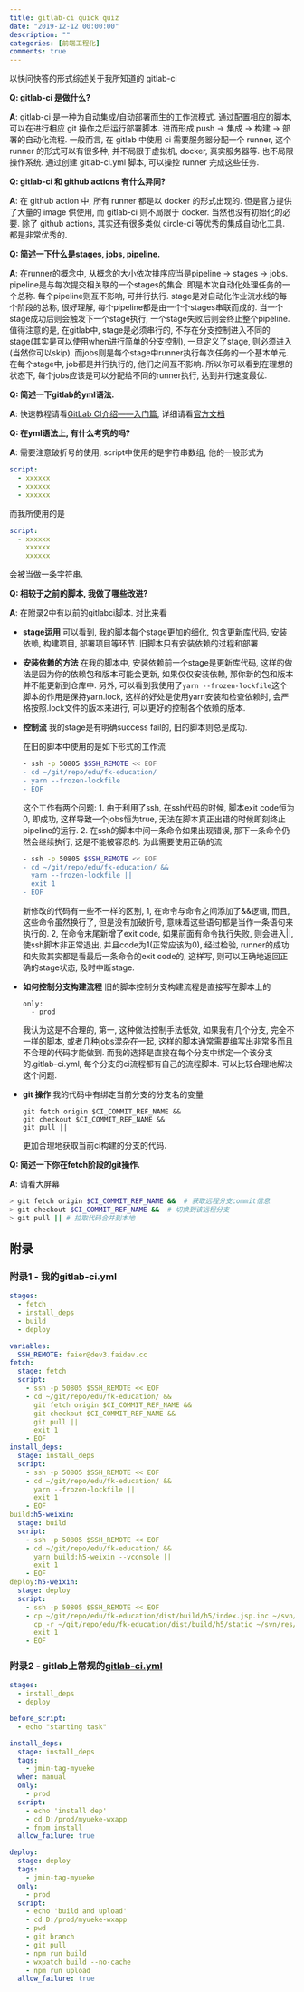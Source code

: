 ```yaml
---
title: gitlab-ci quick quiz
date: "2019-12-12 00:00:00"
description: ""
categories: [前端工程化]
comments: true
---
```


以快问快答的形式综述关于我所知道的 gitlab-ci

**Q: gitlab-ci 是做什么?**

**A**: gitlab-ci 是一种为自动集成/自动部署而生的工作流模式. 通过配置相应的脚本, 可以在进行相应 git 操作之后运行部署脚本. 进而形成 push -> 集成 -> 构建 -> 部署的自动化流程. 一般而言, 在 gitlab 中使用 ci 需要服务器分配一个 runner, 这个 runner 的形式可以有很多种, 并不局限于虚拟机, docker, 真实服务器等. 也不局限操作系统. 通过创建 gitlab-ci.yml 脚本, 可以操控 runner 完成这些任务.

**Q: gitlab-ci 和 github actions 有什么异同?**

**A**: 在 github action 中, 所有 runner 都是以 docker 的形式出现的. 但是官方提供了大量的 image 供使用, 而 gitlab-ci 则不局限于 docker. 当然也没有初始化的必要. 除了 github actions, 其实还有很多类似 circle-ci 等优秀的集成自动化工具. 都是非常优秀的.

**Q: 简述一下什么是stages, jobs, pipeline.**

**A**: 在runner的概念中, 从概念的大小依次排序应当是pipeline -> stages -> jobs. pipeline是与每次提交相关联的一个stages的集合. 即是本次自动化处理任务的一个总称. 每个pipeline则互不影响, 可并行执行. stage是对自动化作业流水线的每个阶段的总称, 很好理解, 每个pipeline都是由一个个stages串联而成的. 当一个stage成功后则会触发下一个stage执行, 一个stage失败后则会终止整个pipeline. 值得注意的是, 在gitlab中, stage是必须串行的, 不存在分支控制进入不同的stage(其实是可以使用when进行简单的分支控制), 一旦定义了stage, 则必须进入(当然你可以skip). 而jobs则是每个stage中runner执行每次任务的一个基本单元. 在每个stage中, job都是并行执行的, 他们之间互不影响. 所以你可以看到在理想的状态下, 每个jobs应该是可以分配给不同的runner执行, 达到并行速度最优.

**Q: 简述一下gitlab的yml语法.**

**A**: 快速教程请看[GitLab CI介绍——入门篇](https://juejin.im/post/6844903902387650567), 详细请看[官方文档](https://docs.gitlab.com/ee/ci/yaml/README.html)

**Q: 在yml语法上, 有什么考究的吗?**

**A**: 需要注意破折号的使用, script中使用的是字符串数组, 他的一般形式为

```yaml
script:
  - xxxxxx
  - xxxxxx
  - xxxxxx
```

而我所使用的是

```yml
script:
  - xxxxxx
    xxxxxx
    xxxxxx
```

会被当做一条字符串.

**Q: 相较于之前的脚本, 我做了哪些改进?**

**A**: 在附录2中有以前的gitlabci脚本. 对比来看

* **stage运用** 可以看到, 我的脚本每个stage更加的细化, 包含更新库代码, 安装依赖, 构建项目, 部署项目等环节. 旧脚本只有安装依赖的过程和部署

* **安装依赖的方法** 在我的脚本中, 安装依赖前一个stage是更新库代码, 这样的做法是因为你的依赖包和版本可能会更新, 如果仅仅安装依赖, 那你新的包和版本并不能更新到仓库中. 另外, 可以看到我使用了`yarn --frozen-lockfile`这个脚本的作用是保持yarn.lock, 这样的好处是使用yarn安装和检查依赖时, 会严格按照.lock文件的版本来进行, 可以更好的控制各个依赖的版本.

* **控制流** 我的stage是有明确success fail的, 旧的脚本则总是成功.

  在旧的脚本中使用的是如下形式的工作流

  ```bash
  - ssh -p 50805 $SSH_REMOTE << EOF
  - cd ~/git/repo/edu/fk-education/
  - yarn --frozen-lockfile
  - EOF
  ```

  这个工作有两个问题: 1. 由于利用了ssh, 在ssh代码的时候, 脚本exit code恒为0, 即成功, 这样导致一个jobs恒为true, 无法在脚本真正出错的时候即刻终止pipeline的运行. 2. 在ssh的脚本中间一条命令如果出现错误, 那下一条命令仍然会继续执行, 这是不能被容忍的. 为此需要使用正确的流

  ```bash
  - ssh -p 50805 $SSH_REMOTE << EOF
  - cd ~/git/repo/edu/fk-education/ &&
    yarn --frozen-lockfile ||
    exit 1
  - EOF
  ```

  新修改的代码有一些不一样的区别, 1, 在命令与命令之间添加了&&逻辑, 而且, 这些命令虽然换行了, 但是没有加破折号, 意味着这些语句都是当作一条语句来执行的. 2, 在命令末尾新增了exit code, 如果前面有命令执行失败, 则会进入||, 使ssh脚本非正常退出, 并且code为1(正常应该为0), 经过检验, runner的成功和失败其实都是看最后一条命令的exit code的, 这样写, 则可以正确地返回正确的stage状态, 及时中断stage.

* **如何控制分支构建流程** 旧的脚本控制分支构建流程是直接写在脚本上的

  ```
  only:
    - prod
  ```

  我认为这是不合理的, 第一, 这种做法控制手法低效, 如果我有几个分支, 完全不一样的脚本, 或者几种jobs混杂在一起, 这样的脚本通常需要编写出非常多而且不合理的代码才能做到. 而我的选择是直接在每个分支中绑定一个该分支的.gitlab-ci.yml, 每个分支的ci流程都有自己的流程脚本. 可以比较合理地解决这个问题.

* **git 操作** 我的代码中有绑定当前分支的分支名的变量

  ```
  git fetch origin $CI_COMMIT_REF_NAME &&
  git checkout $CI_COMMIT_REF_NAME &&
  git pull ||
  ```

  更加合理地获取当前ci构建的分支的代码. 

**Q: 简述一下你在fetch阶段的git操作.**

**A**: 请看大屏幕

```bash
> git fetch origin $CI_COMMIT_REF_NAME &&  # 获取远程分支commit信息
> git checkout $CI_COMMIT_REF_NAME &&  # 切换到该远程分支
> git pull || # 拉取代码合并到本地
```

## 附录

### 附录1 - 我的gitlab-ci.yml

```yaml
stages:
  - fetch
  - install_deps
  - build
  - deploy

variables:
  SSH_REMOTE: faier@dev3.faidev.cc
fetch:
  stage: fetch
  script:
    - ssh -p 50805 $SSH_REMOTE << EOF
    - cd ~/git/repo/edu/fk-education/ &&
      git fetch origin $CI_COMMIT_REF_NAME &&
      git checkout $CI_COMMIT_REF_NAME &&
      git pull ||
      exit 1
    - EOF
install_deps:
  stage: install_deps
  script:
    - ssh -p 50805 $SSH_REMOTE << EOF
    - cd ~/git/repo/edu/fk-education/ &&
      yarn --frozen-lockfile ||
      exit 1
    - EOF
build:h5-weixin:
  stage: build
  script:
    - ssh -p 50805 $SSH_REMOTE << EOF
    - cd ~/git/repo/edu/fk-education/ &&
      yarn build:h5-weixin --vconsole ||
      exit 1
    - EOF
deploy:h5-weixin:
  stage: deploy
  script:
    - ssh -p 50805 $SSH_REMOTE << EOF
    - cp ~/git/repo/edu/fk-education/dist/build/h5/index.jsp.inc ~/svn/web/edu/entrance/index.jsp.inc &&
      cp -r ~/git/repo/edu/fk-education/dist/build/h5/static ~/svn/res/edu/h5/ ||
      exit 1
    - EOF
```

### 附录2 - gitlab上常规的[gitlab-ci.yml](http://gitlab.faidev.cc/yueke/myueke-wxapp/blob/master/.gitlab-ci.yml)

```yaml
stages:
  - install_deps
  - deploy

before_script:
  - echo "starting task"

install_deps:
  stage: install_deps
  tags:
    - jmin-tag-myueke
  when: manual
  only:
    - prod
  script:
    - echo 'install dep'
    - cd D:/prod/myueke-wxapp
    - fnpm install
  allow_failure: true

deploy:
  stage: deploy
  tags:
    - jmin-tag-myueke
  only:
    - prod
  script:
    - echo 'build and upload'
    - cd D:/prod/myueke-wxapp
    - pwd
    - git branch
    - git pull
    - npm run build
    - wxpatch build --no-cache
    - npm run upload
  allow_failure: true
```